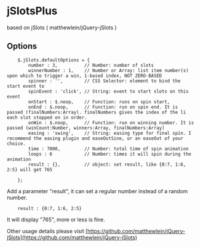 # jSlotsPlus
based on jSlots ( matthewlein/jQuery-jSlots )

## Options

        $.jSlots.defaultOptions = {
            number : 3,          // Number: number of slots
            winnerNumber : 1,    // Number or Array: list item number(s) upon which to trigger a win, 1-based index, NOT ZERO-BASED
            spinner : '',        // CSS Selector: element to bind the start event to
            spinEvent : 'click', // String: event to start slots on this event
            onStart : $.noop,    // Function: runs on spin start,
            onEnd : $.noop,      // Function: run on spin end. It is passed (finalNumbers:Array). finalNumbers gives the index of the li each slot stopped on in order.
            onWin : $.noop,      // Function: run on winning number. It is passed (winCount:Number, winners:Array, finalNumbers:Array)
            easing : 'swing',    // String: easing type for final spin. I recommend the easing plugin and easeOutSine, or an easeOut of your choice.
            time : 7000,         // Number: total time of spin animation
            loops : 6            // Number: times it will spin during the animation
            result : {},         // object: set result, like {0:7, 1:6, 2:5} will get 765

        };


Add a parameter "result", it can set a regular number instead of a random number.

        result : {0:7, 1:6, 2:5}

It will display "765", more or less is fine.

Other usage details please visit [https://github.com/matthewlein/jQuery-jSlots](https://github.com/matthewlein/jQuery-jSlots)
